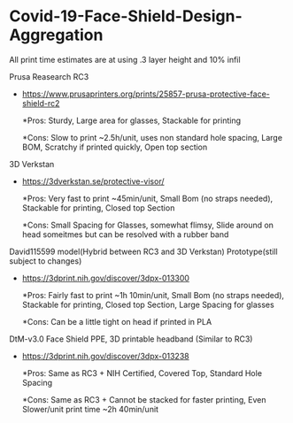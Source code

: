 # Covid-19-Face-Shield-Design-Aggregation
All print time estimates are at using .3 layer height and 10% infil

Prusa Reasearch RC3
* https://www.prusaprinters.org/prints/25857-prusa-protective-face-shield-rc2

  *Pros: Sturdy, Large area for glasses, Stackable for printing 
  
  *Cons: Slow to print ~2.5h/unit, uses non standard hole spacing, Large BOM, Scratchy if printed quickly, Open top section 

3D Verkstan
* https://3dverkstan.se/protective-visor/

  *Pros: Very fast to print ~45min/unit, Small Bom (no straps needed), Stackable for printing, Closed top Section 
  
  *Cons: Small Spacing for Glasses, somewhat flimsy, Slide around on head someitmes but can be resolved with a rubber band 

David115599 model(Hybrid between RC3 and 3D Verkstan) Prototype(still subject to changes)
* https://3dprint.nih.gov/discover/3dpx-013300

  *Pros: Fairly fast to print ~1h 10min/unit, Small Bom (no straps needed), Stackable for printing, Closed top Section, Large Spacing for glasses 
  
  *Cons: Can be a little tight on head if printed in PLA 
  
DtM-v3.0 Face Shield PPE, 3D printable headband (Similar to RC3)
* https://3dprint.nih.gov/discover/3dpx-013238

  *Pros: Same as RC3 + NIH Certified, Covered Top, Standard Hole Spacing 
  
  *Cons: Same as RC3 + Cannot be stacked for faster printing, Even Slower/unit print time ~2h 40min/unit

